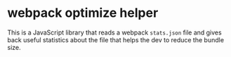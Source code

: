 # webpack optimize helper

This is a JavaScript library that reads a webpack `stats.json` file and gives back useful statistics about the file that helps the dev to reduce the bundle size.
